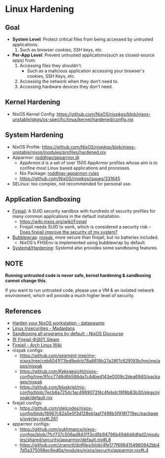 # Linux Hardening

## Goal

- **System Level**: Protect critical files from being accessed by untrusted applications.
  1. Such as browser cookies, SSH keys, etc.
- **Per-App Level**: Prevent untrusted applications(such as closed-source apps) from:
  1.  Accessing files they shouldn't.
      - Such as a malicious application accessing your browser's cookies, SSH Keys, etc.
  1.  Accessing the network when they don't need to.
  1.  Accessing hardware devices they don't need.

## Kernel Hardening

- NixOS Kernel Config:
  https://github.com/NixOS/nixpkgs/blob/nixos-unstable/pkgs/os-specific/linux/kernel/hardened/config.nix

## System Hardening

- NixOS Profile:
  https://github.com/NixOS/nixpkgs/blob/nixos-unstable/nixos/modules/profiles/hardened.nix
- Apparmor: [roddhjav/apparmor.d)](https://github.com/roddhjav/apparmor.d)
  - AppArmor.d is a set of over 1500 AppArmor profiles whose aim is to confine most Linux based
    applications and processes.
  - Nix Package:
    [roddhjav-apparmor-rules](https://github.com/NixOS/nixpkgs/blob/nixos-unstable/pkgs/by-name/ro/roddhjav-apparmor-rules/package.nix#L33)
  - https://github.com/NixOS/nixpkgs/issues/331645
- SELinux: too complex, not recommended for personal use.

## Application Sandboxing

- [Firejail](https://github.com/netblue30/firejail/tree/master/etc): A SUID security sandbox with
  hundreds of security profiles for many common applications in the default installation.
  - https://wiki.nixos.org/wiki/Firejail
  - Firejail needs SUID to work, which is considered a security risk -
    [Does firejail improve the security of my system?](https://github.com/netblue30/firejail/discussions/4601)
- [Bubblewrap](https://github.com/containers/bubblewrap):
  [nixpak](https://github.com/nixpak/nixpak), more secure than firejail, but no batteries included.
  - NixOS's FHSEnv is implemented using bubblewrap by default.
- [Systemd/Hardening](https://wiki.nixos.org/wiki/Systemd/Hardening): Systemd also provides some
  sandboxing features.

## NOTE

**Running untrusted code is never safe, kernel hardening & sandboxing cannot change this**.

If you want to run untrusted code, please use a VM & an isolated network environment, which will
provide a much higher level of security.

## References

- [Harden your NixOS workstation - dataswamp](https://dataswamp.org/~solene/2022-01-13-nixos-hardened.html)
- [Linux Insecurities - Madaidans](https://madaidans-insecurities.github.io/linux.html)
- [Sandboxing all programs by default - NixOS Discourse](https://discourse.nixos.org/t/sandboxing-all-programs-by-default/7792)
- [在 Firejail 中运行 Steam](https://imbearchild.cyou/archives/2021/11/steam-in-firejail/)
- [Firejail - Arch Linux Wiki](https://wiki.archlinux.org/title/Firejail)
- nixpak configs:
  - https://github.com/segment-tree/my-nixos/tree/ceb6041f73bd9edcb78a8818b27a28f7c629193b/hm/me/apps/nixpak
  - https://github.com/Keksgesicht/nixos-config/tree/91cc77d8d6b598da7c4dbed143e0009c2dea6940/packages/nixpak
  - https://github.com/bluskript/nix-config/blob/7ecb6a7254c1ac4969072f4c4febdc19f8b83b30/pkgs/nixpak/default.nix
- firejail configs:
  - https://github.com/stelcodes/nixos-config/blob/f8967c82a5e5f3d128eb1aaf7498b5f918f719ec/packages/overlay.nix#L261
- apparmor configs:
  - https://github.com/sukhmancs/nixos-configs/blob/7fcf737c506ad843113cd5b94796b49d4d4dfad2/modules/shared/security/apparmor/default.nix#L8
  - https://github.com/zramctl/dotfiles/blob/4fe177f6984154960942bb47d5a375098ec6ed6a/modules/nixos/security/apparmor.nix#L4
